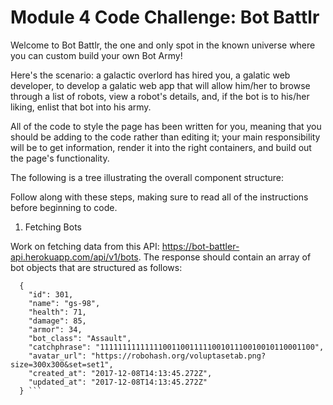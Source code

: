 # Module 4 Code Challenge: Bot Battlr

Welcome to Bot Battlr, the one and only spot in the known universe where you can custom build your own Bot Army!

Here's the scenario: a galactic overlord has hired you, a galatic web developer, to develop a galatic web app that will allow him/her to browse through a list of robots, view a robot's details, and, if the bot is to his/her liking, enlist that bot into his army.

All of the code to style the page has been written for you, meaning that you should be adding to the code rather than editing it; your main responsibility will be to get information, render it into the right containers, and build out the page's functionality.

The following is a tree illustrating the overall component structure:




Follow along with these steps, making sure to read all of the instructions before beginning to code.

1. Fetching Bots

Work on fetching data from this API: https://bot-battler-api.herokuapp.com/api/v1/bots. The response should contain an array of bot objects that are structured as follows:
```
  {
    "id": 301,
    "name": "gs-98",
    "health": 71,
    "damage": 85,
    "armor": 34,
    "bot_class": "Assault",
    "catchphrase": "111111111111110011001111100101110010010110001100",
    "avatar_url": "https://robohash.org/voluptasetab.png?size=300x300&set=set1",
    "created_at": "2017-12-08T14:13:45.272Z",
    "updated_at": "2017-12-08T14:13:45.272Z"
  } ```

